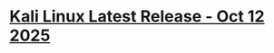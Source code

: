 # [Kali Linux Latest Release - Oct 12 2025](https://github.com/xiv3r/kali/releases/tag/kali-latest)
